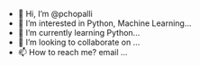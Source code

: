 - 👋 Hi, I’m @pchopalli
- 👀 I’m interested in Python, Machine Learning...
- 🌱 I’m currently learning Python...
- 💞️ I’m looking to collaborate on ...
- 📫 How to reach me? email ...

<!---
pchopalli/pchopalli is a ✨ special ✨ repository because its `README.md` (this file) appears on your GitHub profile.
You can click the Preview link to take a look at your changes.
--->

